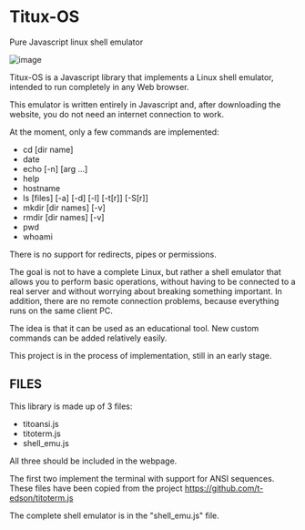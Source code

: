 # Titux-OS

Pure Javascript linux shell emulator

![image](https://github.com/user-attachments/assets/893e1c5c-672f-45a5-b2bf-f2210c7c9a88)

Titux-OS is a Javascript library that implements a Linux shell emulator, intended to run completely in any Web browser.

This emulator is written entirely in Javascript and, after downloading the website, you do not need an internet connection to work.

At the moment, only a few commands are implemented:

* cd [dir name]
* date
* echo [-n] [arg ...]
* help
* hostname
* ls [files] [-a] [-d] [-l] [-t[r]] [-S[r]]
* mkdir [dir names] [-v]
* rmdir [dir names] [-v]
* pwd
* whoami

There is no support for redirects, pipes or permissions.

The goal is not to have a complete Linux, but rather a shell emulator that allows you to 
perform basic operations, without having to be connected to a real server and without 
worrying about breaking something important.  In addition, there are no remote connection 
problems, because everything runs on the same client PC.

The idea is that it can be used as an educational tool. New custom commands can be added relatively easily.

This project is in the process of implementation, still in an early stage.

## FILES 

This library is made up of 3 files:

* titoansi.js
* titoterm.js
* shell_emu.js

All three should be included in the webpage. 

The first two implement the terminal with support for ANSI sequences. These files have been copied from the project https://github.com/t-edson/titoterm.js

The complete shell emulator is in the "shell_emu.js" file.

